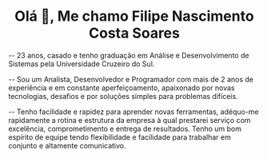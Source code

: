 <h1 align="center">Olá 👋, Me chamo Filipe Nascimento Costa Soares</h1>

-- 23 anos, casado e tenho graduação em Análise e Desenvolvimento de Sistemas pela Universidade Cruzeiro do Sul.

-- Sou um Analista, Desenvolvedor e Programador com mais de 2 anos de experiência e em constante aperfeiçoamento, apaixonado por novas tecnologias, desafios e por soluções simples para problemas difíceis. 

-- Tenho facilidade e rapidez para aprender novas ferramentas, adéquo-me rapidamente a rotina e estrutura da empresa à qual prestarei serviço com excelência, comprometimento e entrega de resultados. Tenho um bom espírito de equipe tendo flexibilidade e facilidade para trabalhar em conjunto e altamente comunicativo.
